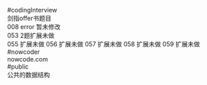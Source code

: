 #codingInterview  
    剑指offer书题目  
        008 error 暂未修改  
        053 2题扩展未做  
        055 扩展未做
        056 扩展未做
        057 扩展未做
        058 扩展未做
        059 扩展未做
#nowcoder  
    nowcode.com  
#public  
    公共的数据结构  
    